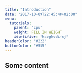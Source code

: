 ```yaml
---
title: "Introduction"
date: "2017-10-09T22:45:48+02:00"
menu:
  tutorials:
    parent: "cpu"
    weight: FILL IN WEIGHT
    identifier: "habgkedifcj"
headerColor: "#222"
buttonColor: "#555"
---
```


## Some content